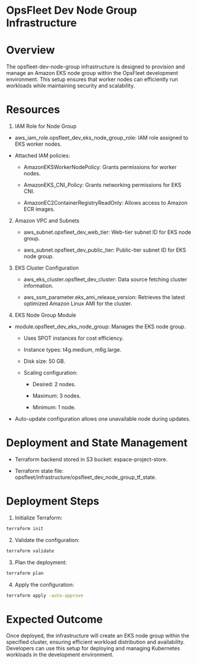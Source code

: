
# OpsFleet Dev Node Group Infrastructure

# Overview

The opsfleet-dev-node-group infrastructure is designed to provision and manage an Amazon EKS node group within the OpsFleet development environment. This setup ensures that worker nodes can efficiently run workloads while maintaining security and scalability.

# Resources

1. IAM Role for Node Group

- aws_iam_role.opsfleet_dev_eks_node_group_role: IAM role assigned to EKS worker nodes.

- Attached IAM policies:

    - AmazonEKSWorkerNodePolicy: Grants permissions for worker nodes.

    - AmazonEKS_CNI_Policy: Grants networking permissions for EKS CNI.

    - AmazonEC2ContainerRegistryReadOnly: Allows access to Amazon ECR images.

2. Amazon VPC and Subnets

    - aws_subnet.opsfleet_dev_web_tier: Web-tier subnet ID for EKS node group.

    -  aws_subnet.opsfleet_dev_public_tier: Public-tier subnet ID for EKS node group.

3. EKS Cluster Configuration

    - aws_eks_cluster.opsfleet_dev_cluster: Data source fetching cluster information.

    - aws_ssm_parameter.eks_ami_release_version: Retrieves the latest optimized Amazon Linux AMI for the cluster.

4. EKS Node Group Module

- module.opsfleet_dev_eks_node_group: Manages the EKS node group.

    - Uses SPOT instances for cost efficiency.

    - Instance types: t4g.medium, m6g.large.

    - Disk size: 50 GB.

    - Scaling configuration:

        - Desired: 2 nodes.

        - Maximum: 3 nodes.

        - Minimum: 1 node.

- Auto-update configuration allows one unavailable node during updates.

# Deployment and State Management

- Terraform backend stored in S3 bucket: espace-project-store.

- Terraform state file: opsfleet/infrastructure/opsfleet_dev_node_group_tf_state.



# Deployment Steps

1. Initialize Terraform:
```sh
terraform init
```


2. Validate the configuration:
```sh
terraform validate
```

3. Plan the deployment:
```sh
terraform plan
```

4. Apply the configuration:
```sh
terraform apply -auto-approve
```


# Expected Outcome

Once deployed, the infrastructure will create an EKS node group within the specified cluster, ensuring efficient workload distribution and availability. Developers can use this setup for deploying and managing Kubernetes workloads in the development environment.

